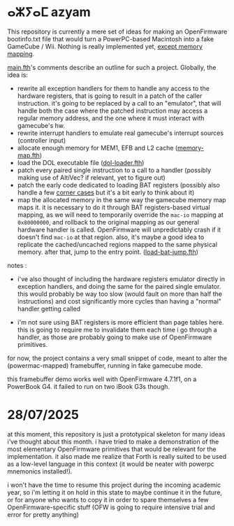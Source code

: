 # ⴰⵣⵢⴰⵎ azyam
This repository is currently a mere set of ideas for making an OpenFirmware bootinfo.txt file that would turn a PowerPC-based Macintosh into a fake GameCube / Wii. Nothing is really implemented yet, [except memory mapping](src/load-bat-jump.fth).

[main.fth](src/main.fth)'s comments describe an outline for such a project. Globally, the idea is:

- rewrite all exception handlers for them to handle any access to the hardware registers, that is going to result in a patch of the caller instruction. it's going to be replaced by a call to an "emulator", that will handle both the case where the patched instruction may access a regular memory address, and the one where it must interact with gamecube's hw.
- rewrite interrupt handlers to emulate real gamecube's interrupt sources (controller input)
- allocate enough memory for MEM1, EFB and L2 cache ([memory-map.fth](src/memory-map.fth))
- load the DOL executable file ([dol-loader.fth](src/dol-loader.fth))
- patch every paired single instruction to a call to a handler (possibly making use of AltiVec? if relevant, yet to figure out)
- patch the early code dedicated to loading BAT registers (possibly also handle a few [corner cases](https://dolphin-emu.org/blog/2016/09/06/booting-the-final-gc-game/) but it's a bit early to think about it)
- map the allocated memory in the same way the gamecube memory map maps it. it is necessary to do it through BAT registers-based virtual mapping, as we will need to temporarily override the ``mac-io`` mapping at ``0x80000000``, and rollback to the original mapping as our general hardware handler is called. OpenFirmware will unpredictably crash if it doesn't find ``mac-io`` at that region. also, it's maybe a good idea to replicate the cached/uncached regions mapped to the same physical memory. after that, jump to the entry point. ([load-bat-jump.fth](src/load-bat-jump.fth)) 

notes :

- i've also thought of including the hardware registers emulator directly in exception handlers, and doing the same for the paired single emulator. this would probably be way too slow (would fault on more than half the instructions) and cost significantly more cycles than having a "normal" handler getting called

- i'm not sure using BAT registers is more efficient than page tables here. this is going to require me to invalidate them each time i go through a handler, as those are probably going to make use of OpenFirmware primitives.



for now, the project contains a very small snippet of code, meant to alter the (powermac-mapped) framebuffer, running in fake gamecube mode.

this framebuffer demo works well with OpenFirmware 4.7.1f1, on a PowerBook G4. it failed to run on two iBook G3s though.

# 28/07/2025

at this moment, this repository is just a prototypical skeleton for many ideas i've thought about this month. i have tried to make a demonstration of the most elementary OpenFirmware primitives that would be relevant for the implementation. it also made me realize that Forth is really suited to be used as a low-level language in this context (it would be neater with powerpc mnemonics installed!).

i won't have the time to resume this project during the incoming academic year, so i'm letting it on hold in this state to maybe continue it in the future, or for anyone who wants to copy it in order to spare themselves a few OpenFirmware-specific stuff (OFW is going to require intensive trial and error for pretty anything)
